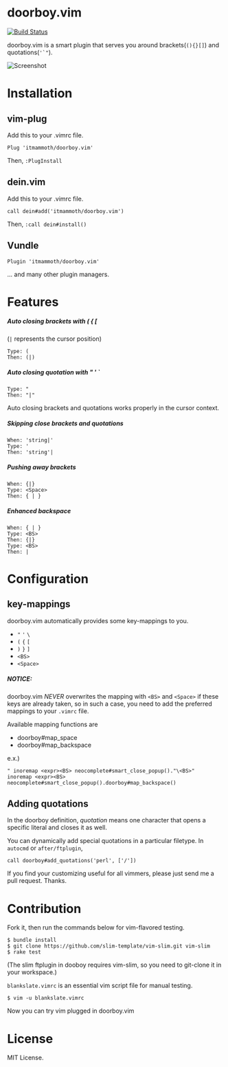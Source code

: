 # doorboy.vim

[![Build Status](https://travis-ci.org/itmammoth/doorboy.vim.svg?branch=master)](https://travis-ci.org/itmammoth/doorboy.vim)

doorboy.vim is a smart plugin that serves you around brackets(`(){}[]`) and quotations(``'`"``).

![Screenshot](https://raw.githubusercontent.com/itmammoth/doorboy.vim/master/images/doorboy.gif)

# Installation

## vim-plug
Add this to your .vimrc file.

    Plug 'itmammoth/doorboy.vim'

Then, `:PlugInstall`

## dein.vim
Add this to your .vimrc file.

    call dein#add('itmammoth/doorboy.vim')

Then, `:call dein#install()`

## Vundle

    Plugin 'itmammoth/doorboy.vim'


... and many other plugin managers.

# Features

##### Auto closing brackets with ( { [  
(`|` represents the cursor position)

    Type: (
    Then: (|)

##### Auto closing quotation with " ' `

    Type: "
    Then: "|"

Auto closing brackets and quotations works properly in the cursor context.

##### Skipping close brackets and quotations

    When: 'string|'
    Type: '
    Then: 'string'|

##### Pushing away brackets

    When: {|}
    Type: <Space>
    Then: { | }

##### Enhanced backspace

    When: { | }
    Type: <BS>
    Then: {|}
    Type: <BS>
    Then: |


# Configuration

## key-mappings

doorboy.vim automatically provides some key-mappings to you.

* `"` `'` `\`
* `(` `{` `[`
* `)` `}` `]`
* `<BS>`
* `<Space>`

##### NOTICE:
doorboy.vim *NEVER* overwrites the mapping with `<BS>` and `<Space>` if these keys are already taken, so in such a case, you need to add the preferred mappings to your `.vimrc` file.

Available mapping functions are
* doorboy#map_space
* doorboy#map_backspace

e.x.)

    " inoremap <expr><BS> neocomplete#smart_close_popup()."\<BS>"
    inoremap <expr><BS> neocomplete#smart_close_popup().doorboy#map_backspace()

## Adding quotations

In the doorboy definition, *quotation* means one character that opens a specific literal and closes it as well.

You can dynamically add special quotations in a particular filetype. In `autocmd` or `after/ftplugin`,

    call doorboy#add_quotations('perl', ['/'])

If you find your customizing useful for all vimmers, please just send me a pull request. Thanks.

# Contribution

Fork it, then run the commands below for vim-flavored testing.

    $ bundle install
    $ git clone https://github.com/slim-template/vim-slim.git vim-slim
    $ rake test

(The slim ftplugin in dooboy requires vim-slim, so you need to git-clone it in your workspace.)

`blankslate.vimrc` is an essential vim script file for manual testing.

    $ vim -u blankslate.vimrc

Now you can try vim plugged in doorboy.vim

# License

MIT License.
